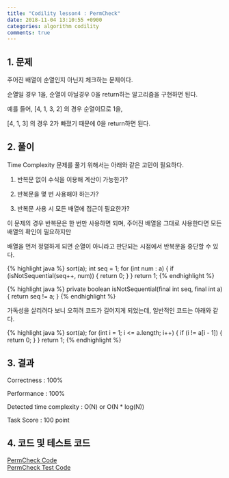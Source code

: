 ```yaml
---
title: "Codility lesson4 : PermCheck"
date: 2018-11-04 13:10:55 +0900
categories: algorithm codility
comments: true
---
```


## 1. 문제

주어진 배열이 순열인지 아닌지 체크하는 문제이다.

순열일 경우 1을, 순열이 아닐경우 0을 return하는 알고리즘을 구현하면 된다.

예를 들어, [4, 1, 3, 2] 의 경우 순열이므로 1을,

[4, 1, 3] 의 경우 2가 빠졌기 때문에 0을 return하면 된다.


## 2. 풀이

Time Complexity 문제를 풀기 위해서는 아래와 같은 고민이 필요하다.

1. 반복문 없이 수식을 이용해 계산이 가능한가?

2. 반복문을 몇 번 사용해야 하는가?

3. 반복문 사용 시 모든 배열에 접근이 필요한가?   

이 문제의 경우 반복문은 한 번만 사용하면 되며, 주어진 배열을 그대로 사용한다면 모든 배열의 확인이 필요하지만

배열을 먼저 정렬하게 되면 순열이 아니라고 판단되는 시점에서 반복문을 중단할 수 있다. 

{% highlight java %}
    sort(a);
    int seq = 1;
    for (int num : a) {
        if (isNotSequential(seq++, num)) {
            return 0;
        }
    }
    return 1;
{% endhighlight %}

{% highlight java %}
    private boolean isNotSequential(final int seq, final int a) {
        return seq != a;
    }
{% endhighlight %}

가독성을 살리려다 보니 오히려 코드가 길어지게 되었는데, 일반적인 코드는 아래와 같다.

{% highlight java %}
    sort(a);
    for (int i = 1; i <= a.length; i++) {
        if (i != a[i - 1]) {
            return 0;
        }
    }
    return 1;
{% endhighlight %}



## 3. 결과
Correctness : 100%

Performance : 100%

Detected time complexity : O(N) or O(N * log(N))

Task Score : 100 point


## 4. 코드 및 테스트 코드
<div markdown="0">
    <a href="https://github.com/parksolo/algoStudy/blob/master/src/main/codility/lesson/lesson4/PermCheck.java"
       class="btn btn-success" 
       target="_blank">
       PermCheck Code
    </a>
</div>   
<div markdown="0">
    <a href="https://github.com/parksolo/algoStudy/blob/master/src/test/codility/lesson/lesson4/PermCheckTest.java"
       class="btn btn-warning" 
       target="_blank">
       PermCheck Test Code
    </a>
</div>

